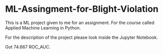 # ML-Assingment-for-Blight-Violation
This is a ML project given to me for an assignment. For the course called Applied Machine Learning in Python. 


For the description of the project please look inside the Jupyter Notebook. 

Got 74.667 ROC_AUC.
